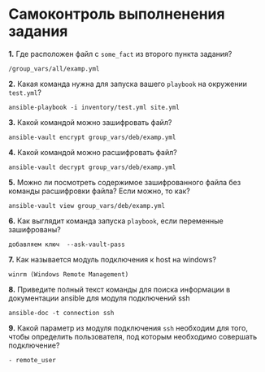 # Самоконтроль выполненения задания

**1.** Где расположен файл с `some_fact` из второго пункта задания?
```
/group_vars/all/examp.yml
```
**2.** Какая команда нужна для запуска вашего `playbook` на окружении `test.yml`?
```
ansible-playbook -i inventory/test.yml site.yml
```
**3.** Какой командой можно зашифровать файл?
```
ansible-vault encrypt group_vars/deb/examp.yml
```
**4.** Какой командой можно расшифровать файл?
```
ansible-vault decrypt group_vars/deb/examp.yml
```
**5.** Можно ли посмотреть содержимое зашифрованного файла без команды расшифровки файла? Если можно, то как?
```
ansible-vault view group_vars/deb/examp.yml
```
**6.** Как выглядит команда запуска `playbook`, если переменные зашифрованы?
```
добавляем ключ  --ask-vault-pass
```
**7.** Как называется модуль подключения к host на windows?
```
winrm (Windows Remote Management)
```
**8.** Приведите полный текст команды для поиска информации в документации ansible для модуля подключений ssh
```
ansible-doc -t connection ssh
```
**9.** Какой параметр из модуля подключения `ssh` необходим для того, чтобы определить пользователя, под которым необходимо совершать подключение?
```
- remote_user
```
